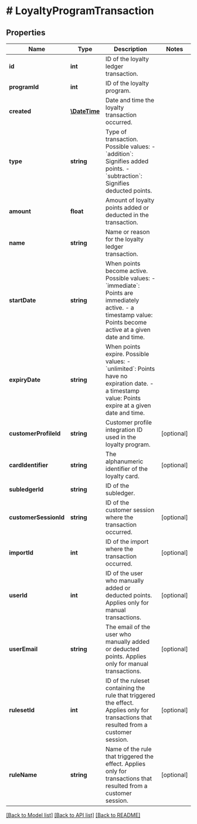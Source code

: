 # # LoyaltyProgramTransaction

## Properties

Name | Type | Description | Notes
------------ | ------------- | ------------- | -------------
**id** | **int** | ID of the loyalty ledger transaction. | 
**programId** | **int** | ID of the loyalty program. | 
**created** | [**\DateTime**](\DateTime.md) | Date and time the loyalty transaction occurred. | 
**type** | **string** | Type of transaction. Possible values:   - &#x60;addition&#x60;: Signifies added points.   - &#x60;subtraction&#x60;: Signifies deducted points. | 
**amount** | **float** | Amount of loyalty points added or deducted in the transaction. | 
**name** | **string** | Name or reason for the loyalty ledger transaction. | 
**startDate** | **string** | When points become active. Possible values:   - &#x60;immediate&#x60;: Points are immediately active.   - a timestamp value: Points become active at a given date and time. | 
**expiryDate** | **string** | When points expire. Possible values:   - &#x60;unlimited&#x60;: Points have no expiration date.   - a timestamp value: Points expire at a given date and time. | 
**customerProfileId** | **string** | Customer profile integration ID used in the loyalty program. | [optional] 
**cardIdentifier** | **string** | The alphanumeric identifier of the loyalty card. | [optional] 
**subledgerId** | **string** | ID of the subledger. | 
**customerSessionId** | **string** | ID of the customer session where the transaction occurred. | [optional] 
**importId** | **int** | ID of the import where the transaction occurred. | [optional] 
**userId** | **int** | ID of the user who manually added or deducted points. Applies only for manual transactions. | [optional] 
**userEmail** | **string** | The email of the user who manually added or deducted points. Applies only for manual transactions. | [optional] 
**rulesetId** | **int** | ID of the ruleset containing the rule that triggered the effect. Applies only for transactions that resulted from a customer session. | [optional] 
**ruleName** | **string** | Name of the rule that triggered the effect. Applies only for transactions that resulted from a customer session. | [optional] 

[[Back to Model list]](../../README.md#documentation-for-models) [[Back to API list]](../../README.md#documentation-for-api-endpoints) [[Back to README]](../../README.md)



